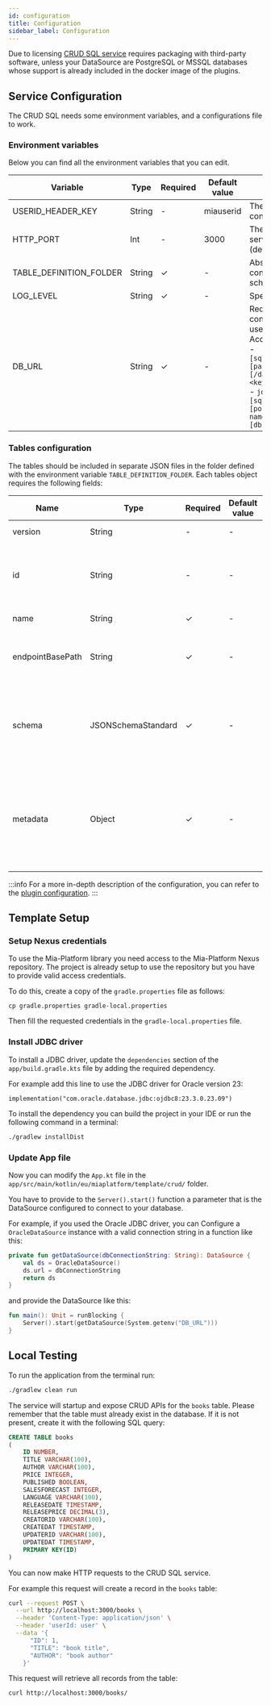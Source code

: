 ```yaml
---
id: configuration
title: Configuration
sidebar_label: Configuration
---
```




Due to licensing [CRUD SQL service](/runtime_suite/crud-sql/10_overview.md) requires packaging with third-party software, unless your DataSource are PostgreSQL or MSSQL databases whose support is already included in the docker image of the plugins.

## Service Configuration
The CRUD SQL needs some environment variables, and a configurations file to work.

### Environment variables

Below you can find all the environment variables that you can edit.

| Variable                | Type   | Required | Default value | Description                                                                                                                                                                                                                                                                                                                                                  |
|-------------------------|--------|----------|---------------|--------------------------------------------------------------------------------------------------------------------------------------------------------------------------------------------------------------------------------------------------------------------------------------------------------------------------------------------------------------|
| USERID_HEADER_KEY       | String | -        | miauserid     | The name of the header that contains information of the user.                                                                                                                                                                                                                                                                                                |
| HTTP_PORT               | Int    | -        | 3000          | The port on which the application server will serve status requests (default 3000).                                                                                                                                                                                                                                                                          |
| TABLE_DEFINITION_FOLDER | String | &check;  | -             | Absolute path of a folder containing the tables JSON schemas.                                                                                                                                                                                                                                                                                                |
| LOG_LEVEL               | String | &check;  | -             | Specifies the log level to use.                                                                                                                                                                                                                                                                                                                              |
| DB_URL                  | String | &check;  | -             | Required. The connection string to connect to the database with username and password. <br /> Accepted formats: <br /> - `[sqlserver\|postgresql]://[user[:[password]]@]host[:port][/database][?<key1\>=<value1\>[&<key2\>=<value2\>]]` <br /> - `jdbc:[sqlserver\|postgresql]://[host]:[port];databaseName=[db-name];user=[db-user];password=[db-password]` |

### Tables configuration
The tables should be included in separate JSON files in the folder defined with the environment variable `TABLE_DEFINITION_FOLDER`. Each tables object requires the following fields:

| Name             | Type               | Required | Default value | Description                                                                                                                                                                                                     |
|------------------|--------------------|----------|---------------|-----------------------------------------------------------------------------------------------------------------------------------------------------------------------------------------------------------------|
| version          | String             | -        | -             | Configuration file version.                                                                                                                                                                                     |
| id               | String             | -        | -             | Additional identifier that can be associated to the collection definition.                                                                                                                                      |
| name             | String             | &check;  | -             | The name of the table.                                                                                                                                                                                          |
| endpointBasePath | String             | &check;  | -             | The endpoint path, used as entry point to CRUD operations.                                                                                                                                                      |
| schema           | JSONSchemaStandard | &check;  | -             | The JSON Schema configuration of the fields to be included in the collection object.            |
| metadata         | Object             | &check;  | -             | Object that contains service support metadata to handle standard fields such as updatedAt or updaterId. |

:::info
For a more in-depth description of the configuration, you can refer to the [plugin configuration](/runtime_suite/crud-sql/20_configuration.md).
:::

## Template Setup

### Setup Nexus credentials

To use the Mia-Platform library you need access to the Mia-Platform Nexus repository. The project is already setup to use the repository but you have to provide valid access credentials.

To do this, create a copy of the `gradle.properties` file as follows:

```shell
cp gradle.properties gradle-local.properties
```

Then fill the requested credentials in the `gradle-local.properties` file.

### Install JDBC driver

To install a JDBC driver, update the `dependencies` section of the `app/build.gradle.kts` file by adding the required dependency.

For example add this line to use the JDBC driver for Oracle version 23:

```
implementation("com.oracle.database.jdbc:ojdbc8:23.3.0.23.09")
```

To install the dependency you can build the project in your IDE or run the following command in a terminal:

```bash
./gradlew installDist
```

### Update App file

Now you can modify the `App.kt` file in the `app/src/main/kotlin/eu/miaplatform/template/crud/` folder.

You have to provide to the `Server().start()` function a parameter that is the DataSource configured to connect to your database.

For example, if you used the Oracle JDBC driver, you can Configure a `OracleDataSource` instance with a valid connection string in a function like this:

```kotlin
private fun getDataSource(dbConnectionString: String): DataSource {
    val ds = OracleDataSource()
    ds.url = dbConnectionString
    return ds
}
```

and provide the DataSource like this:

```kotlin
fun main(): Unit = runBlocking {
    Server().start(getDataSource(System.getenv("DB_URL")))
}
```

## Local Testing

To run the application from the terminal run:
```bash
./gradlew clean run
```

The service will startup and expose CRUD APIs for the `books` table.
Please remember that the table must already exist in the database. If it is not present, create it with the following SQL query:

```SQL
CREATE TABLE books
(
    ID NUMBER,
    TITLE VARCHAR(100),
    AUTHOR VARCHAR(100),
    PRICE INTEGER,
    PUBLISHED BOOLEAN,
    SALESFORECAST INTEGER,
    LANGUAGE VARCHAR(100),
    RELEASEDATE TIMESTAMP,
    RELEASEPRICE DECIMAL(3),
    CREATORID VARCHAR(100),
    CREATEDAT TIMESTAMP,
    UPDATERID VARCHAR(100),
    UPDATEDAT TIMESTAMP,
    PRIMARY KEY(ID)
)
```

You can now make HTTP requests to the CRUD SQL service.

For example this request will create a record in the `books` table:

```bash
curl --request POST \
  --url http://localhost:3000/books \
  --header 'Content-Type: application/json' \
  --header 'userId: user' \
  --data '{
      "ID": 1,
      "TITLE": "book title",
      "AUTHOR": "book author"
    }'
```

This request will retrieve all records from the table:

```bash
curl http://localhost:3000/books/
```
